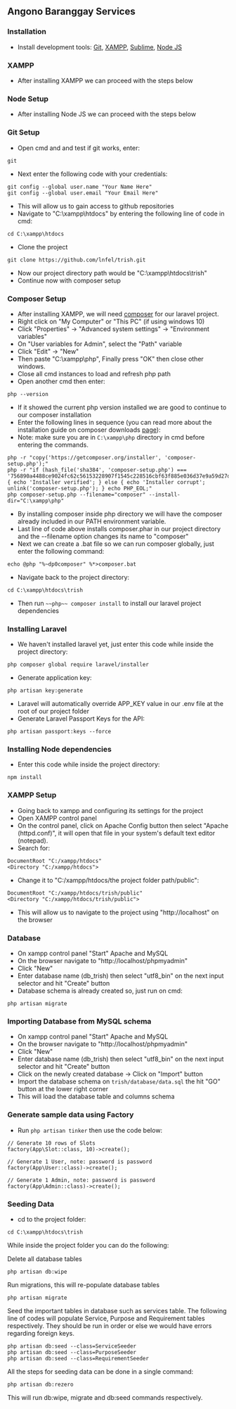 ## Angono Baranggay Services

### Installation
- Install development tools: [Git](https://git-scm.com/download/win), [XAMPP](https://www.apachefriends.org/download.html), [Sublime](https://www.sublimetext.com/3), [Node JS](https://nodejs.org/en/download/)

### XAMPP
- After installing XAMPP we can proceed with the steps below

### Node Setup
- After installing Node JS we can proceed with the steps below

### Git Setup
- Open cmd and and test if git works, enter:
```
git
```
- Next enter the following code with your credentials:
```
git config --global user.name "Your Name Here"
git config --global user.email "Your Email Here"
```
- This will allow us to gain access to github repositories
- Navigate to "C:\xampp\htdocs" by entering the following line of code in cmd:
```
cd C:\xampp\htdocs
```
- Clone the project
```
git clone https://github.com/lnfel/trish.git
```
- Now our project directory path would be "C:\xampp\htdocs\trish"
- Continue now with composer setup

### Composer Setup
- After installing XAMPP, we will need [composer](https://getcomposer.org/download/) for our laravel project.
- Right click on "My Computer" or "This PC" (if using windows 10)
- Click "Properties" -> "Advanced system settings" -> "Environment variables"
- On "User variables for Admin", select the "Path" variable
- Click "Edit" -> "New"
- Then paste "C:\xampp\php", Finally press "OK" then close other windows.
- Close all cmd instances to load and refresh php path
- Open another cmd then enter:
```
php --version
```
- If it showed the current php version installed we are good to continue to our composer installation
- Enter the following lines in sequence (you can read more about the installation guide on composer downloads [page](https://getcomposer.org/download/)):
- Note: make sure you are in `C:\xampp\php` directory in cmd before entering the commands.
```
php -r "copy('https://getcomposer.org/installer', 'composer-setup.php');"
php -r "if (hash_file('sha384', 'composer-setup.php') === '756890a4488ce9024fc62c56153228907f1545c228516cbf63f885e036d37e9a59d27d63f46af1d4d07ee0f76181c7d3') { echo 'Installer verified'; } else { echo 'Installer corrupt'; unlink('composer-setup.php'); } echo PHP_EOL;"
php composer-setup.php --filename="composer" --install-dir="C:\xampp\php"
```
- By installing composer inside php directory we will have the composer already included in our PATH environment variable.
- Last line of code above installs composer.phar in our project directory and the --filename option changes its name to "composer"
- Next we can create a .bat file so we can run composer globally, just enter the following command:
```
echo @php "%~dp0composer" %*>composer.bat
```
- Navigate back to the project directory:
```
cd C:\xampp\htdocs\trish
```
- Then run `~~php~~ composer install` to install our laravel project dependencies

### Installing Laravel
- We haven't installed laravel yet, just enter this code while inside the project directory:
```
php composer global require laravel/installer
```
- Generate application key:
```
php artisan key:generate
```
- Laravel will automatically override APP_KEY value in our .env file at the root of our project folder
- Generate Laravel Passport Keys for the API:
```
php artisan passport:keys --force
```

### Installing Node dependencies
- Enter this code while inside the project directory:
```
npm install
```

### XAMPP Setup
- Going back to xampp and configuring its settings for the project
- Open XAMPP control panel
- On the control panel, click on Apache Config button then select "Apache (httpd.conf)", it will open that file in your system's default text editor (notepad).
- Search for:
```
DocumentRoot "C:/xampp/htdocs"
<Directory "C:/xampp/htdocs">
```
- Change it to "C:/xampp/htdocs/the project folder path/public":
```
DocumentRoot "C:/xampp/htdocs/trish/public"
<Directory "C:/xampp/htdocs/trish/public">
```
- This will allow us to navigate to the project using "http://localhost" on the browser

### Database
- On xampp control panel "Start" Apache and MySQL
- On the browser navigate to "http://localhost/phpmyadmin"
- Click "New"
- Enter database name (db_trish) then select "utf8_bin" on the next input selector and hit "Create" button
- Database schema is already created so, just run on cmd:
```
php artisan migrate
```

### Importing Database from MySQL schema
- On xampp control panel "Start" Apache and MySQL
- On the browser navigate to "http://localhost/phpmyadmin"
- Click "New"
- Enter database name (db_trish) then select "utf8_bin" on the next input selector and hit "Create" button
- Click on the newly created database -> Click on "Import" button
- Import the database schema on `trish/database/data.sql` the hit "GO" button at the lower right corner
- This will load the database table and columns schema

### Generate sample data using Factory
- Run `php artisan tinker` then use the code below:
```
// Generate 10 rows of Slots
factory(App\Slot::class, 10)->create();

// Generate 1 User, note: password is password
factory(App\User::class)->create();

// Generate 1 Admin, note: password is password
factory(App\Admin::class)->create();
```

### Seeding Data
- cd to the project folder:
```
cd C:\xampp\htdocs\trish
```
While inside the project folder you can do the following:

Delete all database tables
```
php artisan db:wipe
```

Run migrations, this will re-populate database tables
```
php artisan migrate
```

Seed the important tables in database such as services table.
The following line of codes will populate Service, Purpose and Requirement tables respectively. They should be run in order or else we would have errors regarding foreign keys.
```
php artisan db:seed --class=ServiceSeeder
php artisan db:seed --class=PurposeSeeder
php artisan db:seed --class=RequirementSeeder
```

All the steps for seeding data can be done in a single command:
```
php artisan db:rezero
```
This will run db:wipe, migrate and db:seed commands respectively.